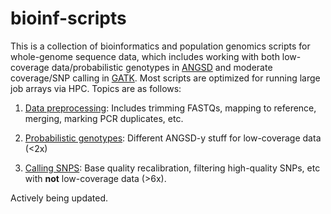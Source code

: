 # bioinf-scripts

This is a collection of bioinformatics and population genomics scripts for whole-genome sequence data, which includes working with both low-coverage data/probabilistic genotypes in [ANGSD](http://www.popgen.dk/angsd/index.php/ANGSD) and moderate coverage/SNP calling in [GATK](https://gatk.broadinstitute.org/hc/en-us). Most scripts are optimized for running large job arrays via HPC. Topics are as follows:

1.  [Data preprocessing](https://github.com/mgdesaix/bioinf-scripts/blob/master/01_Preprocessing/Preprocessing.md): Includes trimming FASTQs, mapping to reference, merging, marking PCR duplicates, etc.

2.  [Probabilistic genotypes](https://github.com/mgdesaix/bioinf-scripts/blob/master/02_ANGSD/ANGSD.md): Different ANGSD-y stuff for low-coverage data (<2x)

3.  [Calling SNPS](https://github.com/mgdesaix/bioinf-scripts/blob/master/03_GATK/GATK.md): Base quality recalibration, filtering high-quality SNPs, etc with **not** low-coverage data (>6x). 

Actively being updated.
